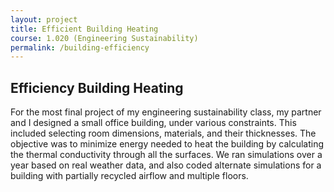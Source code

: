 ```yaml
---
layout: project
title: Efficient Building Heating
course: 1.020 (Engineering Sustainability)
permalink: /building-efficiency
---
```


## Efficiency Building Heating

For the most final project of my engineering sustainability class, my partner and I designed a small office building, under various constraints. This included selecting room dimensions, materials, and their thicknesses. The objective was to minimize energy needed to heat the building by calculating the thermal conductivity through all the surfaces. We ran simulations over a year based on real weather data, and also coded alternate simulations for a building with partially recycled airflow and multiple floors.


